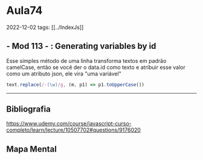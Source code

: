 # Aula74
2022-12-02
tags: [[../IndexJs]]

## - Mod  113 - : Generating variables by id

Esse simples método de uma linha transforma textos em padrão camelCase, então se você der o data.id como texto e atribuir esse valor como um atributo json, ele vira "uma variável"

~~~js
text.replace(/-(\w)/g, (m, p1) => p1.toUpperCase())
~~~

-----------------------------------------------
## Bibliografia

https://www.udemy.com/course/javascript-curso-completo/learn/lecture/10507702#questions/9176020

## Mapa Mental